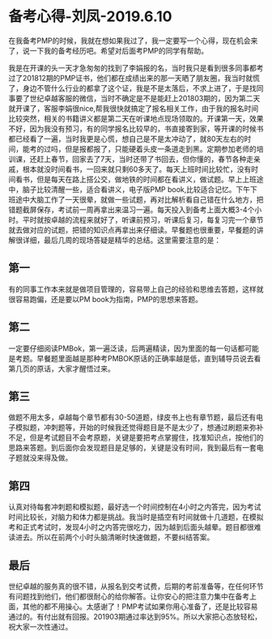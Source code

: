 # 备考心得-刘凤-2019.6.10
 
在我备考PMP的时候，我就在想如果我过了，我一定要写一个心得，现在机会来了，说一下我的备考经历吧。希望对后面考PMP的同学有帮助。

我是在开课的头一天才急匆匆的找到了李娟报的名，当时我只是看到很多同事都考过了201812期的PMP证书，他们都在成绩出来的那一天晒了朋友圈，我当时就慌了，身边不管什么行业的都拿了这个证，我是不是太落后，不求上进了，于是找同事要了世纪卓越客服的微信，当时不确定是不是能赶上201803期的，因为第二天就开课了，客服李娟很nice,帮我很快就搞定了报名相关工作，由于我的报名时间比较突然，相关的书籍讲义都是第二天在听课地点现场领取的。开课第一天，效果不好，因为我没有预习，有的同学报名比较早的，书直接寄到家，等开课的时候书都已经看了一遍，当时我更是心慌，想自己是不是太冲动了，就80天左右的时间，能考的过吗，但是报都报了，只能硬着头皮一条道走到黑。定期参加老师的培训课，还赶上春节，回家去了7天，当时还带了书回去，但你懂的，春节各种走亲戚，根本就没时间看书，一回来就只剩60多天了。每天上班时间比较忙，没有时间看书，但是每天在路上搭公交，做地铁的时间都在看讲义，做试题。早上上班途中，脑子比较清醒一些，适合看讲义，电子版PMP book,比较适合记忆。下午下班途中大脑工作了一天很晕，就做一些试题，再对比解析看自己错在什么地方，把错题截屏保存，考试前一周再拿出来温习一遍。每天投入到备考上面大概3-4个小时。平时就按卓越的流程来就好了，听课前预习，听课后复习，每复习完一个章节就去做对应的试题，把错的知识点再拿出来仔细读。早餐题也很重要，早餐题的讲解很详细，最后几周的现场答疑是精华的总结。这里需要注意的是：
      
## 第一
有的同事工作本来就是做项目管理的，容易带上自己的经验和思维去答题，这样就很容易跑偏，还是要以PM book为指南，PMP的思想来答题。
    
## 第二
一定要仔细阅读PMBok，第一遍泛读，后两遍精读，因为里面的每一句话都可能是考题。早餐题里面越是那种考PMBOK原话的正确率越是低，直到辅导员说去看第几页的原话，大家才醒悟过来。

## 第三  
做题不用太多，卓越每个章节都有30-50道题，绿皮书上也有章节题，最后还有电子模拟题，冲刺题等，开始的时候我还觉得题目是不是太少了，想通过刷题来弥补不足，但是考试题目不会考原题，关键是要把考点掌握住，找准知识点，按他们的思路来答题。到后面你会发现题目是足够的，关键是没有时间，我到最后有一套电子题就没来得及做。

## 第四 
认真对待每套冲刺题和模拟题，最好选一个时间控制在4小时之内答完，因为考试时间比较长，对脑力和体力都是挑战。我当时是插空有时间就做十几道题，在模拟考和正式考试时，发现4小时之内答完很吃力，因为越到后面头越晕。题目都很难读进去。所以在前两个小时头脑清晰时快速做题，不要纠结答案。

## 最后
世纪卓越的服务真的很不错，从报名到交考试费，后期的考前准备等，在任何环节有问题找到他们，他们都很耐心的给你解答。让你安心的把注意力集中在备考上面，其他的都不用操心。太感谢了！PMP考试如果你用心准备了，还是比较容易通过的。有付出就有回报。201903期通过率达到95%。所以大家把心态放轻松，祝大家一次性通过。